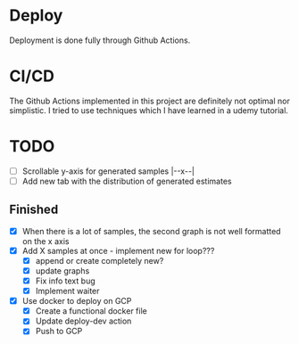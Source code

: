 # Deploy

Deployment is done fully through Github Actions.

# CI/CD

The Github Actions implemented in this project are definitely not optimal
nor simplistic. I tried to use techniques which I have learned in a 
udemy tutorial.

# TODO

- [ ] Scrollable y-axis for generated samples |--x--|
- [ ] Add new tab with the distribution of generated estimates

## Finished

- [x] When there is a lot of samples, the second graph is not well formatted
on the x axis
- [x] Add X samples at once - implement new for loop???
	- [x] append or create completely new?
	- [x] update graphs
	- [x] Fix info text bug
	- [x] Implement waiter
- [x] Use docker to deploy on GCP
  - [x] Create a functional docker file
  - [x] Update deploy-dev action
  - [x] Push to GCP
